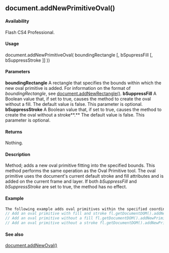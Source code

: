 ## document.addNewPrimitiveOval()

#### Availability

Flash CS4 Professional.

#### Usage

document.addNewPrimitiveOval( boundingRectangle \[, bSpupressFill \[, bSuppressStroke \]\] ))

#### Parameters

**boundingRectangle** A rectangle that specifies the bounds within which the new oval primitive is added. For information on the format of *boundingRectangle*, see [document.addNewRectangle()](#!AdobeDocs/developers-animatesdk-docs/test/Document_object/docume10.md).
**bSuppressFill** A Boolean value that, if set to true, causes the method to create the oval without a fill. The default value is false. This parameter is optional.
**bSuppressStroke** A Boolean value that, if set to true, causes the method to create the oval without a stroke**.** The default value is false. This parameter is optional.

#### Returns

Nothing.

#### Description

Method; adds a new oval primitive fitting into the specified bounds. This method performs the same operation as the Oval Primitive tool. The oval primitive uses the document's current default stroke and fill attributes and is added on the current frame and layer. If both *bSuppressFill* and *bSuppressStroke* are set to true, the method has no effect.

#### Example

```javascript
The following example adds oval primitives within the specified coordinates, with and without fill and stroke:
// Add an oval primitive with fill and stroke fl.getDocumentDOM().addNewPrimitiveOval({left:0,top:0,right:100,bottom:100});
// Add an oval primitive without a fill fl.getDocumentDOM().addNewPrimitiveOval({left:100,top:100,right:200,bottom:200}, true);
// Add an oval primitive without a stroke fl.getDocumentDOM().addNewPrimitiveOval({left:200,top:200,right:300,bottom:300},false,true);

```
#### See also

[document.addNewOval()](#!AdobeDocs/developers-animatesdk-docs/test/Document_object/documen6.md)
